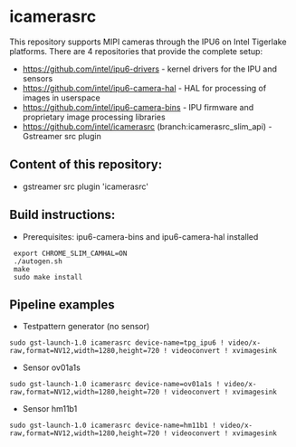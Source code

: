 # icamerasrc

This repository supports MIPI cameras through the IPU6 on Intel Tigerlake platforms. There are 4 repositories that provide the complete setup:

* https://github.com/intel/ipu6-drivers - kernel drivers for the IPU and sensors
* https://github.com/intel/ipu6-camera-hal - HAL for processing of images in userspace
* https://github.com/intel/ipu6-camera-bins - IPU firmware and proprietary image processing libraries
* https://github.com/intel/icamerasrc (branch:icamerasrc_slim_api) - Gstreamer src plugin


## Content of this repository:
* gstreamer src plugin 'icamerasrc'

## Build instructions:
* Prerequisites: ipu6-camera-bins and ipu6-camera-hal installed 

```
 export CHROME_SLIM_CAMHAL=ON
 ./autogen.sh 
 make
 sudo make install
```
 
## Pipeline examples
* Testpattern generator (no sensor)
```
sudo gst-launch-1.0 icamerasrc device-name=tpg_ipu6 ! video/x-raw,format=NV12,width=1280,height=720 ! videoconvert ! xvimagesink
```

* Sensor ov01a1s
```
sudo gst-launch-1.0 icamerasrc device-name=ov01a1s ! video/x-raw,format=NV12,width=1280,height=720 ! videoconvert ! xvimagesink
```

* Sensor hm11b1
```
sudo gst-launch-1.0 icamerasrc device-name=hm11b1 ! video/x-raw,format=NV12,width=1280,height=720 ! videoconvert ! xvimagesink
```
